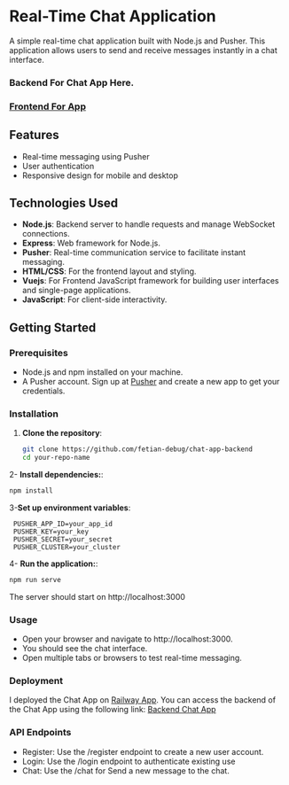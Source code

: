 # Real-Time Chat Application
A simple real-time chat application built with Node.js and Pusher. This application allows users to send and receive messages instantly in a chat interface.


### Backend For Chat App Here.
### [Frontend For App](https://github.com/fetian-debug/chat-app-frontend)

## Features

- Real-time messaging using Pusher
- User authentication
- Responsive design for mobile and desktop

## Technologies Used

- **Node.js**: Backend server to handle requests and manage WebSocket connections.
- **Express**: Web framework for Node.js.
- **Pusher**: Real-time communication service to facilitate instant messaging.
- **HTML/CSS**: For the frontend layout and styling.
- **Vuejs**: For Frontend JavaScript framework for building user interfaces and single-page applications. 
- **JavaScript**: For client-side interactivity.

## Getting Started

### Prerequisites

- Node.js and npm installed on your machine.
- A Pusher account. Sign up at [Pusher](https://pusher.com/) and create a new app to get your credentials.

### Installation

1. **Clone the repository**:

   ```bash
   git clone https://github.com/fetian-debug/chat-app-backend
   cd your-repo-name
   ```
2- **Install dependencies:**:

  ```bash
  npm install
  ```
3-**Set up environment variables**:

  ```plaintext
   PUSHER_APP_ID=your_app_id
   PUSHER_KEY=your_key
   PUSHER_SECRET=your_secret
   PUSHER_CLUSTER=your_cluster

  ```
4- **Run the application:**:

   ```bash
   npm run serve
   ```
  The server should start on http://localhost:3000

### Usage
- Open your browser and navigate to http://localhost:3000.
- You should see the chat interface.
- Open multiple tabs or browsers to test real-time messaging.


### Deployment

I deployed the Chat App on [Railway App](https://railway.app/). You can access the backend of the Chat App using the following link: [Backend Chat App](https://chat-app-backend-production-970c.up.railway.app/)

### API Endpoints

- Register: Use the /register endpoint to create a new user account.
- Login: Use the /login endpoint to authenticate existing use
- Chat: Use the /chat for Send a new message to the chat.
